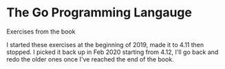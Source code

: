 # The Go Programming Langauge

Exercises from the book

I started these exercises at the beginning of 2019, made it to 4.11 then
stopped. I picked it back up in Feb 2020 starting from 4.12, I'll go back and
redo the older ones once I've reached the end of the book.


